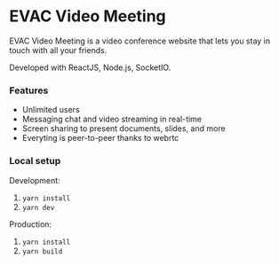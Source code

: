 # EVAC Video Meeting

EVAC Video Meeting is a video conference website that lets you stay in touch with all your friends.

Developed with ReactJS, Node.js, SocketIO.

<!-- ![Website](https://i.imgur.com/HhZD01o.jpg) -->


### Features
- Unlimited users
- Messaging chat and video streaming in real-time
- Screen sharing to present documents, slides, and more
- Everyting is peer-to-peer thanks to webrtc


### Local setup

Development:
1. `yarn install`
2. `yarn dev`

Production:
1. `yarn install`
2. `yarn build`